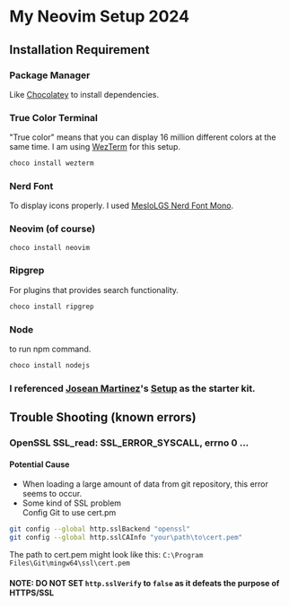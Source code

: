 # My Neovim Setup 2024

## Installation Requirement

### Package Manager

Like [Chocolatey](https://chocolatey.org/) to install dependencies.

### True Color Terminal

"True color" means that you can display 16 million different colors at the same time.
I am using [WezTerm](https://wezfurlong.org/wezterm/index.html) for this setup.

```bash
choco install wezterm

```

### Nerd Font

To display icons properly.
I used [MesloLGS Nerd Font Mono](https://www.nerdfonts.com/font-downloads).

### Neovim (of course)

```bash
choco install neovim
```

### Ripgrep

For plugins that provides search functionality.

```bash
choco install ripgrep
```

### Node

to run npm command.

```bash
choco install nodejs
```

### I referenced [Josean Martinez](https://www.josean.com/)'s [Setup](https://www.josean.com/posts/how-to-setup-neovim-2024) as the starter kit.
## Trouble Shooting (known errors)
### OpenSSL SSL_read: SSL_ERROR_SYSCALL, errno 0 ...
#### Potential Cause
- When loading a large amount of data from git repository, this error seems to occur.
- Some kind of SSL problem \
Config Git to use cert.pm
```bash
git config --global http.sslBackend "openssl"
git config --global http.sslCAInfo "your\path\to\cert.pem"
```
The path to cert.pem might look like this: `C:\Program Files\Git\mingw64\ssl\cert.pem`
#### NOTE: DO NOT SET `http.sslVerify` to `false` as it defeats the purpose of HTTPS/SSL
